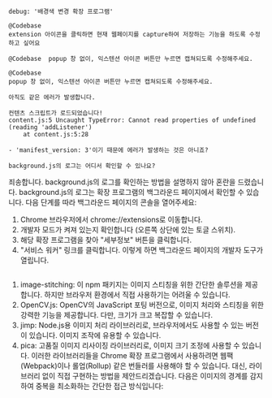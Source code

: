 
```prompt
debug: '배경색 변경 확장 프로그램'
```

```prompt
@Codebase 
extension 아이콘을 클릭하면 현재 웹페이지를 capture하여 저장하는 기능을 하도록 수정하고 싶어요
```


```prompt
@Codebase  popup 창 없이, 익스텐션 아이콘 버튼만 누르면 캡쳐되도록 수정해주세요.
```

```prompt
@Codebase 
popup 창 없이, 익스텐션 아이콘 버튼만 누르면 캡쳐되도록 수정해주세요.
```


```prompt
아직도 같은 에러가 발생합니다.

컨텐츠 스크립트가 로드되었습니다!
content.js:5 Uncaught TypeError: Cannot read properties of undefined (reading 'addListener')
    at content.js:5:28

- 'manifest_version: 3'이기 때문에 에러가 발생하는 것은 아니죠?
```


```prompt
background.js의 로그는 어디서 확인할 수 있나요?
```

죄송합니다. background.js의 로그를 확인하는 방법을 설명하지 않아 혼란을 드렸습니다. background.js의 로그는 확장 프로그램의 백그라운드 페이지에서 확인할 수 있습니다. 다음 단계를 따라 백그라운드 페이지의 콘솔을 열어주세요:
1. Chrome 브라우저에서 chrome://extensions로 이동합니다.
2. 개발자 모드가 켜져 있는지 확인합니다 (오른쪽 상단에 있는 토글 스위치).
3. 해당 확장 프로그램을 찾아 "세부정보" 버튼을 클릭합니다.
4. "서비스 워커" 링크를 클릭합니다. 이렇게 하면 백그라운드 페이지의 개발자 도구가 열립니다.


```prompt

```

1. image-stitching: 이 npm 패키지는 이미지 스티칭을 위한 간단한 솔루션을 제공합니다. 하지만 브라우저 환경에서 직접 사용하기는 어려울 수 있습니다.
2. OpenCV.js: OpenCV의 JavaScript 포팅 버전으로, 이미지 처리와 스티칭을 위한 강력한 기능을 제공합니다. 다만, 크기가 크고 복잡할 수 있습니다.
3. jimp: Node.js용 이미지 처리 라이브러리로, 브라우저에서도 사용할 수 있는 버전이 있습니다. 이미지 조작에 유용할 수 있습니다.
4. pica: 고품질 이미지 리사이징 라이브러리로, 이미지 크기 조정에 사용할 수 있습니다.
이러한 라이브러리들을 Chrome 확장 프로그램에서 사용하려면 웹팩(Webpack)이나 롤업(Rollup) 같은 번들러를 사용해야 할 수 있습니다.
대신, 라이브러리 없이 직접 구현하는 방법을 제안드리겠습니다. 다음은 이미지의 경계를 감지하여 중복을 최소화하는 간단한 접근 방식입니다: